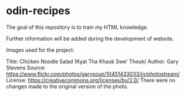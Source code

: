# odin-recipes

The goal of this repository is to train my HTML knowledge.

Further information will be added during the development of
website.


Images used for the project:

Title: Chicken Noodle Salad (Kyat Tha Khauk Swe' Thouk)
Author: Gary Stevens
Source: https://www.flickr.com/photos/garysoup/10451433033/in/photostream/
License: https://creativecommons.org/licenses/by/2.0/
There were no changes made to the original version of the photo.
